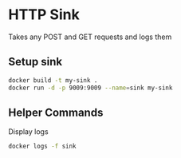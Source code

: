 # HTTP Sink

Takes any POST and GET requests and logs them

## Setup sink

```bash
docker build -t my-sink .
docker run -d -p 9009:9009 --name=sink my-sink
```

## Helper Commands

Display logs

```bash
docker logs -f sink
```
